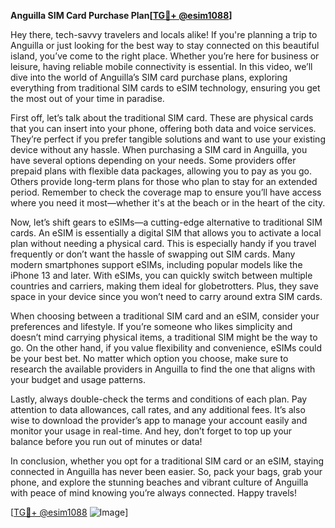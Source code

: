 **Anguilla SIM Card Purchase Plan[[TG💪+ @esim1088](https://t.me/s/esim1088)]**

Hey there, tech-savvy travelers and locals alike! If you're planning a trip to Anguilla or just looking for the best way to stay connected on this beautiful island, you’ve come to the right place. Whether you’re here for business or leisure, having reliable mobile connectivity is essential. In this video, we’ll dive into the world of Anguilla’s SIM card purchase plans, exploring everything from traditional SIM cards to eSIM technology, ensuring you get the most out of your time in paradise.

First off, let’s talk about the traditional SIM card. These are physical cards that you can insert into your phone, offering both data and voice services. They’re perfect if you prefer tangible solutions and want to use your existing device without any hassle. When purchasing a SIM card in Anguilla, you have several options depending on your needs. Some providers offer prepaid plans with flexible data packages, allowing you to pay as you go. Others provide long-term plans for those who plan to stay for an extended period. Remember to check the coverage map to ensure you’ll have access where you need it most—whether it's at the beach or in the heart of the city.

Now, let’s shift gears to eSIMs—a cutting-edge alternative to traditional SIM cards. An eSIM is essentially a digital SIM that allows you to activate a local plan without needing a physical card. This is especially handy if you travel frequently or don’t want the hassle of swapping out SIM cards. Many modern smartphones support eSIMs, including popular models like the iPhone 13 and later. With eSIMs, you can quickly switch between multiple countries and carriers, making them ideal for globetrotters. Plus, they save space in your device since you won’t need to carry around extra SIM cards.

When choosing between a traditional SIM card and an eSIM, consider your preferences and lifestyle. If you’re someone who likes simplicity and doesn’t mind carrying physical items, a traditional SIM might be the way to go. On the other hand, if you value flexibility and convenience, eSIMs could be your best bet. No matter which option you choose, make sure to research the available providers in Anguilla to find the one that aligns with your budget and usage patterns.

Lastly, always double-check the terms and conditions of each plan. Pay attention to data allowances, call rates, and any additional fees. It’s also wise to download the provider’s app to manage your account easily and monitor your usage in real-time. And hey, don’t forget to top up your balance before you run out of minutes or data!

In conclusion, whether you opt for a traditional SIM card or an eSIM, staying connected in Anguilla has never been easier. So, pack your bags, grab your phone, and explore the stunning beaches and vibrant culture of Anguilla with peace of mind knowing you’re always connected. Happy travels!

[[TG💪+ @esim1088](https://t.me/s/esim1088) ![Image](https://i.postimg.cc/Y0z9fWf4/image.png)]